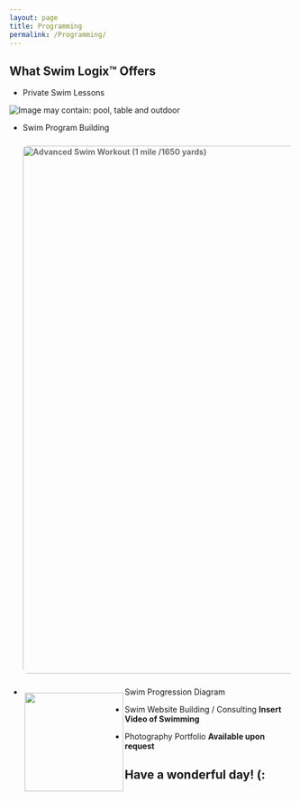 ```yaml
---
layout: page
title: Programming
permalink: /Programming/
---
```

What Swim Logix™ Offers
-----------------------
- Private Swim Lessons

<div class="_2-sx" style="width: flex; height: flex;"><img class="spotlight" alt="Image may contain: pool, table and outdoor" aria-busy="false" src="https://scontent.fsan1-1.fna.fbcdn.net/v/t1.0-9/19989558_10212023735021988_1644331841788501880_n.jpg?oh=d6bccec1489b8ee1f00c19ce6f8a72c4&amp;oe=59EEBD0D"></div>

- Swim Program Building
<a href="http://dailyburn.com/life/fitness/swimming-workouts-every-level/" target="_blank" data-pwt="true" title="Advanced Swim Workout (1 mile /1650 yards)" style="cursor: pointer; border-radius: 6px; display: block; padding: 0px; font-weight: bold; text-decoration: none; color: rgb(113, 113, 113); overflow: hidden; margin: 24px 0px;"><img alt="Advanced Swim Workout (1 mile /1650 yards)" src="https://s-media-cache-ak0.pinimg.com/736x/7a/6c/4a/7a6c4a396a658e13256138b46225c6f4--swimming-drills-swimming-tips.jpg" style="transition: opacity 0.04s linear; border-radius: 8px; opacity: 1; display: block; height: 936px; margin: 0px auto; border: 0px; width: 620px; vertical-align: middle; position: relative; max-width: 626px;"></a>

- Swim Progression Diagram
<a href="/sites/default/files/uploads/Guide%20to%20Swim%20Level%20Placement.pdf"><img alt="" src="/sites/default/files/uploads/Buttons_swim%20chart.jpg" style="width: 175px; height: 175px; margin: 10px 3px; float: left;"></a>

- Swim Website Building / Consulting
**Insert Video of Swimming**
- Photography Portfolio
**Available upon request**

Have a wonderful day! (:
------------------------
